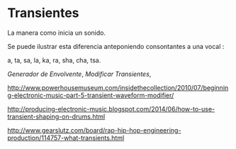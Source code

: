 # Transientes

La manera como inicia un sonido. 

Se puede ilustrar esta diferencia anteponiendo consontantes a una vocal :

a, ta, sa, la, ka, ra, sha, cha, tsa.

*Generador de Envolvente*, *Modificar Transientes*, 



http://www.powerhousemuseum.com/insidethecollection/2010/07/beginning-electronic-music-part-5-transient-waveform-modifier/

http://producing-electronic-music.blogspot.com/2014/06/how-to-use-transient-shaping-on-drums.html

http://www.gearslutz.com/board/rap-hip-hop-engineering-production/114757-what-transients.html
